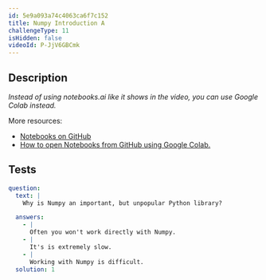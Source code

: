```yaml
---
id: 5e9a093a74c4063ca6f7c152
title: Numpy Introduction A
challengeType: 11
isHidden: false
videoId: P-JjV6GBCmk
---
```


## Description

<section id='description'>
<em>Instead of using notebooks.ai like it shows in the video, you can use Google Colab instead.</em>

More resources:

- <a href="https://github.com/ine-rmotr-curriculum/freecodecamp-intro-to-numpy" target='_blank' rel='noopener noreferrer'>Notebooks on GitHub</a>
- <a href="https://colab.research.google.com/github/googlecolab/colabtools/blob/master/notebooks/colab-github-demo.ipynb" target='_blank' rel='noopener noreferrer'>How to open Notebooks from GitHub using Google Colab.</a>

</section>

## Tests

<section id='tests'>

```yml
question:
  text: |
    Why is Numpy an important, but unpopular Python library?

  answers:
    - |
      Often you won't work directly with Numpy.
    - |
      It's is extremely slow.
    - |
      Working with Numpy is difficult.
  solution: 1
```

</section>
